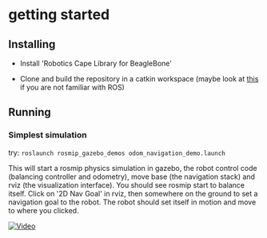 # getting started

## Installing
* Install 'Robotics Cape Library for BeagleBone'

* Clone and build the repository in a catkin workspace (maybe look at [this](http://wiki.ros.org/catkin/Tutorials/workspace_overlaying) if you are not familiar with ROS)

## Running

### Simplest simulation

try: `roslaunch rosmip_gazebo_demos odom_navigation_demo.launch`

This will start a rosmip physics simulation in gazebo, the robot control code (balancing controller and odometry), move base (the navigation stack) and rviz (the visualization interface). You should see rosmip start to balance itself. Click on '2D Nav Goal' in rviz, then somewhere on the ground to set a navigation goal to the robot. The robot should set itself in motion and move to where you clicked.


[![Video](https://img.youtube.com/vi/Yv71yOK3KO0/0.jpg)](https://youtu.be/Yv71yOK3KO0 "Show screen capture")

